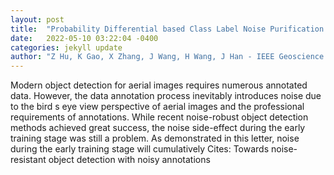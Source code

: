 ```yaml
---
layout: post
title:  "Probability Differential based Class Label Noise Purification for Object Detection in Aerial Images"
date:   2022-05-10 03:22:04 -0400
categories: jekyll update
author: "Z Hu, K Gao, X Zhang, J Wang, H Wang, J Han - IEEE Geoscience and Remote , 2022"
---
```

Modern object detection for aerial images requires numerous annotated data. However, the data annotation process inevitably introduces noise due to the bird s eye view perspective of aerial images and the professional requirements of annotations. While recent noise-robust object detection methods achieved great success, the noise side-effect during the early training stage was still a problem. As demonstrated in this letter, noise during the early training stage will cumulatively Cites: Towards noise-resistant object detection with noisy annotations